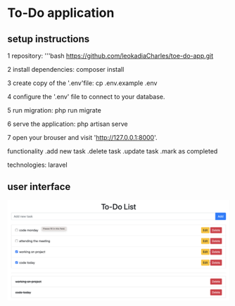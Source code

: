 # To-Do application
## setup instructions
1 repository:
'''bash
 https://github.com/leokadiaCharles/toe-do-app.git

 2 install dependencies:
 composer install

 3 create copy of the '.env'file:
  cp .env.example .env

  4 configure the '.env' file to connect to your database.
  
  5 run migration:
  php run migrate

  6 serve the application:
  php artisan serve

  7 open your brouser and visit
  'http://127.0.0.1:8000'.

  functionality
  .add new task
  .delete task
  .update task
  .mark as completed
  

  technologies:
  laravel

  ## user interface

  ![UI Screenshot](./public/photo.png)



  